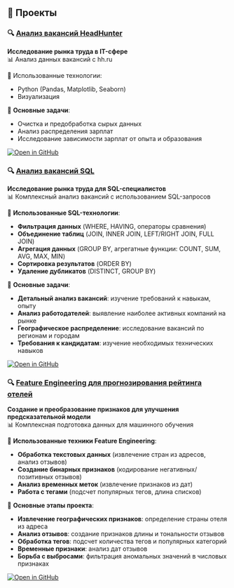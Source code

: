 ## 🚀 Проекты

### 🔍 [Анализ вакансий HeadHunter](https://github.com/AlexKosuhin/SF_data_science/blob/master/Проекты/HeadHunter/Анализ_Вакансий.ipynb)
**Исследование рынка труда в IT-сфере**  
📊 Анализ данных вакансий с hh.ru  

🔧 Использованные технологии: 
- Python (Pandas, Matplotlib, Seaborn) 
- Визуализация

📌 **Основные задачи**:
- Очистка и предобработка сырых данных
- Анализ распределения зарплат
- Исследование зависимости зарплат от опыта и образования

[![Open in GitHub](https://img.shields.io/badge/-Открыть_проект-181717?style=for-the-badge&logo=github)](https://github.com/AlexKosuhin/SF_data_science/blob/master/Проекты/HeadHunter/Анализ_Вакансий.ipynb)


### 🔍 [Анализ вакансий SQL](https://github.com/AlexKosuhin/SF_data_science/blob/master/Проекты/Анализ_вакансий_sql.ipynb)
**Исследование рынка труда для SQL-специалистов**  
📊 Комплексный анализ вакансий с использованием SQL-запросов  

🔧 **Использованные SQL-технологии**: 
- **Фильтрация данных** (WHERE, HAVING, операторы сравнения)
- **Объединение таблиц** (JOIN, INNER JOIN, LEFT/RIGHT JOIN, FULL JOIN)
- **Агрегация данных** (GROUP BY, агрегатные функции: COUNT, SUM, AVG, MAX, MIN)
- **Сортировка результатов** (ORDER BY)
- **Удаление дубликатов** (DISTINCT, GROUP BY)

📌 **Основные задачи**:
- **Детальный анализ вакансий**: изучение требований к навыкам, опыту
- **Анализ работодателей**: выявление наиболее активных компаний на рынке
- **Географическое распределение**: исследование вакансий по регионам и городам
- **Требования к кандидатам**: изучение необходимых технических навыков

[![Open in GitHub](https://img.shields.io/badge/-Открыть_проект-181717?style=for-the-badge&logo=github)](https://github.com/AlexKosuhin/SF_data_science/blob/master/Проекты/Анализ_вакансий_sql.ipynb)


### 🔍 [Feature Engineering для прогнозирования рейтинга отелей](https://github.com/AlexKosuhin/SF_data_science/blob/master/Проекты/project_3_EDA.ipynb)
**Создание и преобразование признаков для улучшения предсказательной модели**  
📊 Комплексная подготовка данных для машинного обучения

🔧 **Использованные техники Feature Engineering**:
- **Обработка текстовых данных** (извлечение стран из адресов, анализ отзывов)
- **Создание бинарных признаков** (кодирование негативных/позитивных отзывов)
- **Анализ временных меток** (извлечение признаков из дат)
- **Работа с тегами** (подсчет популярных тегов, длина списков)

📌 **Основные этапы проекта**:
- **Извлечение географических признаков**: определение страны отеля из адреса
- **Анализ отзывов**: создание признаков длины и тональности отзывов
- **Обработка тегов**: подсчет количества тегов и популярных категорий
- **Временные признаки**: анализ дат отзывов
- **Борьба с выбросами**: фильтрация аномальных значений в числовых признаках

[![Open in GitHub](https://img.shields.io/badge/-Открыть_проект-181717?style=for-the-badge&logo=github)](https://github.com/AlexKosuhin/SF_data_science/blob/master/Проекты/project_3_EDA.ipynb)